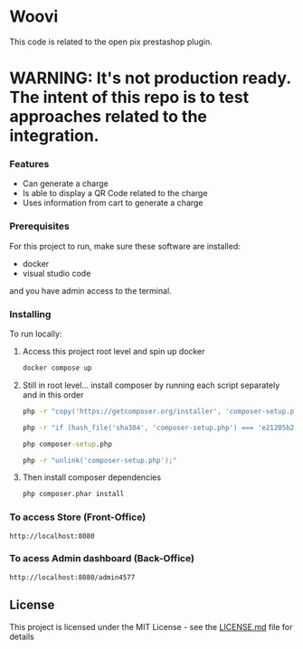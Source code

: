 # Woovi

This code is related to the open pix prestashop plugin. 

# WARNING: It's not production ready. The intent of this repo is to test approaches related to the integration. 

### Features
- Can generate a charge
- Is able to display a QR Code related to the charge
- Uses information from cart to generate a charge

### Prerequisites

For this project to run, make sure these software are installed:

- docker 
- visual studio code

and you have admin access to the terminal. 

### Installing

To run locally:
1. Access this project root level and spin up docker
   ```cmd
   docker compose up
   ```
2. Still in root level... install composer by running each script separately and in this order
   ```cmd
   php -r "copy('https://getcomposer.org/installer', 'composer-setup.php');"
   ```
   ```cmd
   php -r "if (hash_file('sha384', 'composer-setup.php') === 'e21205b207c3ff031906575712edab6f13eb0b361f2085f1f1237b7126d785e826a450292b6cfd1d64d92e6563bbde02') { echo 'Installer verified'; } else { echo 'Installer corrupt'; unlink('composer-setup.php'); } echo PHP_EOL;"
   ```
   ```cmd
   php composer-setup.php
   ```
   ```cmd
   php -r "unlink('composer-setup.php');"
   ``` 
3. Then install composer dependencies
   ```cmd
   php composer.phar install
   ```

### To access Store (Front-Office)
  ```http
  http://localhost:8080
  ```
### To acess Admin dashboard (Back-Office)
 ```http
 http://localhost:8080/admin4577
 ```

## License

This project is licensed under the MIT License - see the [LICENSE.md](LICENSE.md) file for details

